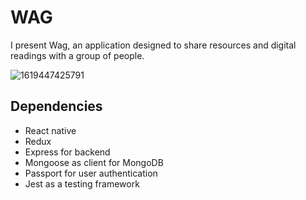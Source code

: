 # WAG

I present Wag, an application designed to share resources and digital readings with a group of people.

![1619447425791](https://user-images.githubusercontent.com/61200707/116111357-dd2e7480-a6b6-11eb-92d2-61d27715b3dc.jpg)

## Dependencies

- React native
- Redux
- Express for backend
- Mongoose as client for MongoDB
- Passport for user authentication
- Jest as a testing framework
